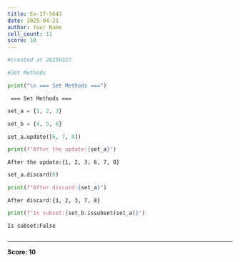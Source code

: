 ```yaml
---
title: Ex-17-5643
date: 2025-04-21
author: Your Name
cell_count: 11
score: 10
---
```


```python
#created at 20250327
```


```python
#Set Methods
```


```python
print("\n === Set Methods ===")
```

    
     === Set Methods ===



```python
set_a = {1, 2, 3}
```


```python
set_b = {4, 5, 6}
```


```python
set_a.update([6, 7, 8])
```


```python
print(f"After the update:{set_a}")
```

    After the update:{1, 2, 3, 6, 7, 8}



```python
set_a.discard(6)
```


```python
print(f"After discard:{set_a}")
```

    After discard:{1, 2, 3, 7, 8}



```python
print(f"Is subset:{set_b.issubset(set_a)}")
```

    Is subset:False



```python

```


---
**Score: 10**